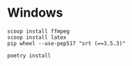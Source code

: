 # Windows
```
scoop install ffmpeg
scoop install latex
pip wheel --use-pep517 "srt (==3.5.3)"

poetry install
```

